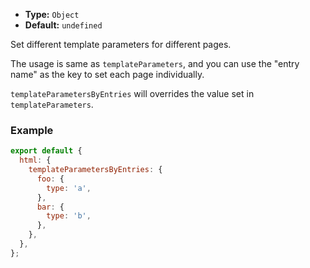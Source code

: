 - **Type:** `Object`
- **Default:** `undefined`

Set different template parameters for different pages.

The usage is same as `templateParameters`, and you can use the "entry name" as the key to set each page individually.

`templateParametersByEntries` will overrides the value set in `templateParameters`.

### Example

```js
export default {
  html: {
    templateParametersByEntries: {
      foo: {
        type: 'a',
      },
      bar: {
        type: 'b',
      },
    },
  },
};
```
